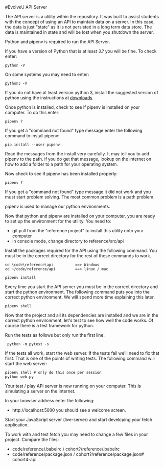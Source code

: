 #EvolveU API Server

The API server is a utility within the repository. It was built to assist students with the concept of using an API to maintain data on a server. In this case, the data is just "state" as it is not persisted in a long term data store. The data is maintained in state and will be lost when you shutdown the server.

Python and pipenv is required to run the API Server.

If you have a version of Python that is at least 3.? you will be fine. To check enter:

```
python -V
```

On some systems you may need to enter:

```
python3 -V
```

If you do not have at least version python 3, install the suggested version of python using the instructions at [downloads](https://www.python.org/downloads/).

Once python is installed, check to see if pipenv is installed on your computer. To do this enter:

```
pipenv ?
```

If you get a "command not found" type message enter the following command to install pipenv:

```
pip install --user pipenv
```

Read the messages from the install very carefully. It may tell you to add pipenv to the path. If you do get that message, lookup on the internet on how to add a folder to a path for your operating system.

Now check to see if pipenv has been installed properly:

```
pipenv ?
```

If you get a "command not found" type message it did not work and you must start problem solving.
The most common problem is a path problem.

pipenv is used to manage our python environments.

Now that python and pipenv are installed on your computer, you are ready to set up the environment for the utility. You need to: 
- git pull from the "reference project" to install this utility onto your computer
- in console mode, change directory to reference/src/api

Install the packages required for the API using the following command. You must be in the correct directory for the rest of these commands to work.

```
cd \code\reference\api          ==> Windows
cd ~/code/reference/api         ==> linux / mac

pipenv install
```

Every time you start the API server you must be in the correct directory and start the python environment. The following command puts you into the correct python environment. We will spend more time explaining this later. 

```
pipenv shell
```

Now that the project and all its dependencies are installed and we are in the correct python environment, let's test to see how well the code works. Of course there is a test framework for python.


Run the tests as follows but only run the first line:

```
 python -m pytest -s
```

If the tests all work, start the web server. If the tests fail we'll need to fix that first. That is one of the points of writing tests. The following command will start the web server:

```
pipenv shell # only do this once per session
python web.py
```

Your test / play API server is now running on your computer. This is simulating a server on the internet. 

In your browser address enter the following:
- http://localhost:5000
you should see a welcome screen.


Start your JavaScript server (live-server) and start developing your fetch application.


To work with and test fetch you may need to change a few files in your project. Compare the files:

- code/reference/.babelrc / cohort?/reference/.babelrc
- code/reference/package.json / cohort?/reference/package.json# cohort4-api

